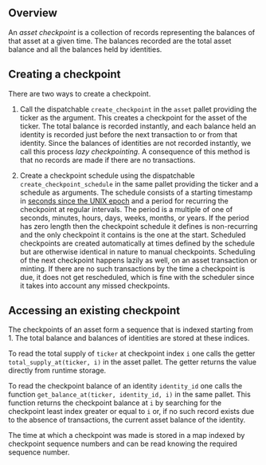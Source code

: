 ## Overview

An _asset checkpoint_ is a collection of records representing the balances of that asset at a given
time. The balances recorded are the total asset balance and all the balances held by identities.

## Creating a checkpoint

There are two ways to create a checkpoint.

1. Call the dispatchable `create_checkpoint` in the `asset` pallet providing the ticker as the
   argument. This creates a checkpoint for the asset of the ticker. The total balance is recorded
   instantly, and each balance held an identity is recorded just before the next transaction to or
   from that identity. Since the balances of identities are not recorded instantly, we call this
   process _lazy checkpointing_. A consequence of this method is that no records are made if there
   are no transactions.

2. Create a checkpoint schedule using the dispatchable `create_checkpoint_schedule` in the same
   pallet providing the ticker and a schedule as arguments. The schedule consists of a starting
   timestamp in [seconds since the UNIX epoch][unix_time] and a period for recurring the checkpoint at regular
   intervals. The period is a multiple of one of seconds, minutes, hours, days, weeks, months, or
   years. If the period has zero length then the checkpoint schedule it defines is non-recurring and
   the only checkpoint it contains is the one at the start. Scheduled checkpoints are created
   automatically at times defined by the schedule but are otherwise identical in nature to manual
   checkpoints. Scheduling of the next checkpoint happens lazily as well, on an asset transaction or
   minting. If there are no such transactions by the time a checkpoint is due, it does not get
   rescheduled, which is fine with the scheduler since it takes into account any missed checkpoints.

## Accessing an existing checkpoint

The checkpoints of an asset form a sequence that is indexed starting from 1. The total balance and
balances of identities are stored at these indices.

To read the total supply of `ticker` at checkpoint index `i` one calls the getter
`total_supply_at(ticker, i)` in the asset pallet. The getter returns the value directly from runtime
storage.

To read the checkpoint balance of an identity `identity_id` one calls the function
`get_balance_at(ticker, identity_id, i)` in the same pallet. This function returns the checkpoint
balance at `i` by searching for the checkpoint least index greater or equal to `i` or, if no such
record exists due to the absence of transactions, the current asset balance of the identity.

The time at which a checkpoint was made is stored in a map indexed by checkpoint sequence numbers
and can be read knowing the required sequence number.

[unix_time]: https://en.wikipedia.org/wiki/Unix_time
